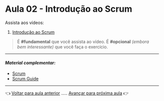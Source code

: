 # Aula 02 - Introdução ao Scrum

Assista aos vídeos: 

  1. [Introdução ao Scrum](https://vimeo.com/423784667/6668f24e7d)

> É **#fundamental** que você assista ao vídeo. É **#opcional** _(embora bem interessante)_ que você faça o exercício.

---

#### _Material complementar:_

* [Scrum](https://www.scrum.org/)
* [Scrum Guide](https://scrumguides.org/)

---

👈 [Voltar para aula anterior](../aula01/aula.md) ..... [Avançar para próxima aula](../aula03/aula.md) 👉